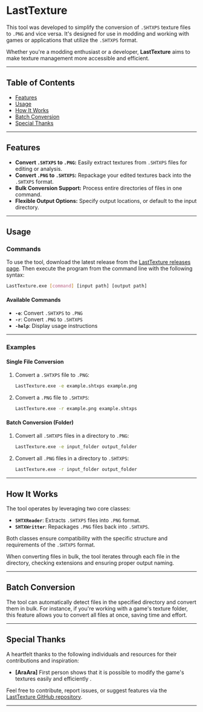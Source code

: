 # LastTexture

This tool was developed to simplify the conversion of `.SHTXPS` texture files to `.PNG` and vice versa. It's designed for use in modding and working with games or applications that utilize the `.SHTXPS` format.  

Whether you're a modding enthusiast or a developer, **LastTexture** aims to make texture management more accessible and efficient.

---

## Table of Contents

- [Features](#features)
- [Usage](#usage)
- [How It Works](#how-it-works)
- [Batch Conversion](#batch-conversion)
- [Special Thanks](#special-thanks)

---

## Features

- **Convert `.SHTXPS` to `.PNG`:** Easily extract textures from `.SHTXPS` files for editing or analysis.  
- **Convert `.PNG` to `.SHTXPS`:** Repackage your edited textures back into the `.SHTXPS` format.  
- **Bulk Conversion Support:** Process entire directories of files in one command.  
- **Flexible Output Options:** Specify output locations, or default to the input directory.  

---

## Usage

### Commands

To use the tool, download the latest release from the [LastTexture releases page](https://github.com/shadow-nero/LastTexture/releases). Then execute the program from the command line with the following syntax:

```bash
LastTexture.exe [command] [input path] [output path]
```

#### Available Commands

- **`-e`**: Convert `.SHTXPS` to `.PNG`  
- **`-r`**: Convert `.PNG` to `.SHTXPS`  
- **`-help`**: Display usage instructions  

---

### Examples

#### Single File Conversion

1. Convert a `.SHTXPS` file to `.PNG`:
   ```bash
   LastTexture.exe -e example.shtxps example.png
   ```

2. Convert a `.PNG` file to `.SHTXPS`:
   ```bash
   LastTexture.exe -r example.png example.shtxps
   ```

#### Batch Conversion (Folder)

1. Convert all `.SHTXPS` files in a directory to `.PNG`:
   ```bash
   LastTexture.exe -e input_folder output_folder
   ```

2. Convert all `.PNG` files in a directory to `.SHTXPS`:
   ```bash
   LastTexture.exe -r input_folder output_folder
   ```

---

## How It Works

The tool operates by leveraging two core classes:  

- **`SHTXReader`**: Extracts `.SHTXPS` files into `.PNG` format.  
- **`SHTXWritter`**: Repackages `.PNG` files back into `.SHTXPS`.  

Both classes ensure compatibility with the specific structure and requirements of the `.SHTXPS` format.  

When converting files in bulk, the tool iterates through each file in the directory, checking extensions and ensuring proper output naming.

---

## Batch Conversion

The tool can automatically detect files in the specified directory and convert them in bulk. For instance, if you're working with a game's texture folder, this feature allows you to convert all files at once, saving time and effort.

---

## Special Thanks

A heartfelt thanks to the following individuals and resources for their contributions and inspiration:  

- **[AraAra]** First person shows that it is possible to modify the game's textures easily and efficiently 
. 

Feel free to contribute, report issues, or suggest features via the [LastTexture GitHub repository](https://github.com/shadow-nero/LastTexture).  

--- 
